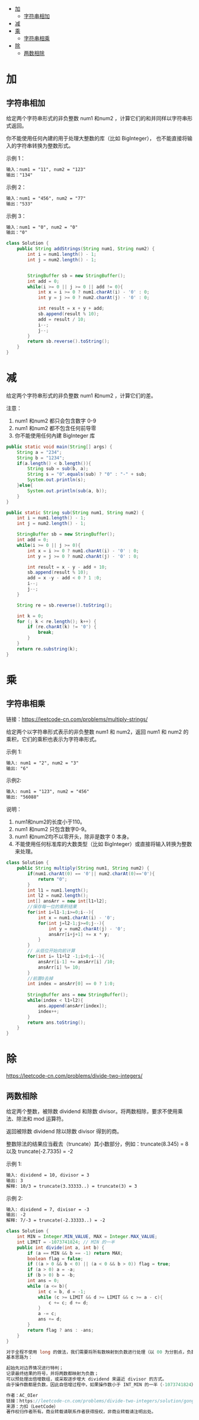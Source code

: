* [加](#加)
    * [字符串相加](#字符串相加)
* [减](#减)
* [乘](#乘)
    * [字符串相乘](#字符串相乘)
* [除](#除)
    * [两数相除](#两数相除)

# 加
## 字符串相加
给定两个字符串形式的非负整数 num1 和num2 ，计算它们的和并同样以字符串形式返回。

你不能使用任何內建的用于处理大整数的库（比如 BigInteger）， 也不能直接将输入的字符串转换为整数形式。

示例 1：
```html
输入：num1 = "11", num2 = "123"
输出："134"
```

示例 2：
```html
输入：num1 = "456", num2 = "77"
输出："533"
```
示例 3：
```html
输入：num1 = "0", num2 = "0"
输出："0"
```
```java
class Solution {
    public String addStrings(String num1, String num2) {
        int i = num1.length() - 1;
        int j = num2.length() - 1;


        StringBuffer sb = new StringBuffer();
        int add = 0;
        while(i >= 0 || j >= 0 || add != 0){
            int x = i >= 0 ? num1.charAt(i) - '0' : 0;
            int y = j >= 0 ? num2.charAt(j) - '0' : 0;

            int result = x + y + add;
            sb.append(result % 10);
            add = result / 10;
            i--;
            j--;
        }
        return sb.reverse().toString();
    }
}
```
# 减
给定两个字符串形式的非负整数 num1 和num2 ，计算它们的差。

注意：

1. num1 和num2 都只会包含数字 0-9
2. num1 和num2 都不包含任何前导零
3. 你不能使用任何內建 BigInteger 库

```java
public static void main(String[] args) {
    String a = "234";
    String b = "1234";
    if(a.length() < b.length()){
        String sub = sub(b, a);
        String s = "0".equals(sub) ? "0" : "-" + sub;
        System.out.println(s);
    }else{
        System.out.println(sub(a, b));
    }
}

public static String sub(String num1, String num2) {
    int i = num1.length() - 1;
    int j = num2.length() - 1;

    StringBuffer sb = new StringBuffer();
    int add = 0;
    while(i >= 0 || j >= 0){
        int x = i >= 0 ? num1.charAt(i) - '0' : 0;
        int y = j >= 0 ? num2.charAt(j) - '0' : 0;

        int result = x - y - add + 10;
        sb.append(result % 10);
        add = x -y - add < 0 ? 1 :0;
        i--;
        j--;
    }

    String re = sb.reverse().toString();

    int k = 0;
    for (; k < re.length(); k++) {
        if (re.charAt(k) != '0') {
            break;
        }
    }
    return re.substring(k);
}
```

# 乘
## 字符串相乘
链接：https://leetcode-cn.com/problems/multiply-strings/

给定两个以字符串形式表示的非负整数 num1 和 num2，返回 num1 和 num2 的乘积，它们的乘积也表示为字符串形式。

示例 1:
```html
输入: num1 = "2", num2 = "3"
输出: "6"
```
示例2:
```html
输入: num1 = "123", num2 = "456"
输出: "56088"
```
说明：

1. num1和num2的长度小于110。
2. num1 和num2 只包含数字0-9。
3. num1 和num2均不以零开头，除非是数字 0 本身。
4. 不能使用任何标准库的大数类型（比如 BigInteger）或直接将输入转换为整数来处理。

```java
class Solution {
    public String multiply(String num1, String num2) {
        if(num1.charAt(0) == '0'|| num2.charAt(0)=='0'){
            return "0";
        }
        int l1 = num1.length();
        int l2 = num2.length();
        int[] ansArr = new int[l1+l2];
        //保存每一位的乘积结果
        for(int i=l1-1;i>=0;i--){
            int x = num1.charAt(i) - '0';
            for(int j=l2-1;j>=0;j--){
                int y = num2.charAt(j) - '0';
                ansArr[i+j+1] += x * y;
            }
        }
        // 从低位开始向前计算
        for(int i= l1+l2 -1;i>0;i--){
            ansArr[i-1] += ansArr[i] /10;
            ansArr[i] %= 10;
        }
        //前置0去掉
        int index = ansArr[0] == 0 ? 1:0;
        
        StringBuffer ans = new StringBuffer();
        while(index < l1+l2){
            ans.append(ansArr[index]);
            index++;
        }
        return ans.toString();
    }
}
```
# 除
https://leetcode-cn.com/problems/divide-two-integers/

## 两数相除
给定两个整数，被除数 dividend 和除数 divisor。将两数相除，要求不使用乘法、除法和 mod 运算符。

返回被除数 dividend 除以除数 divisor 得到的商。

整数除法的结果应当截去（truncate）其小数部分，例如：truncate(8.345) = 8 以及 truncate(-2.7335) = -2



示例 1:
```html
输入: dividend = 10, divisor = 3
输出: 3
解释: 10/3 = truncate(3.33333..) = truncate(3) = 3
```

示例 2:
```html
输入: dividend = 7, divisor = -3
输出: -2
解释: 7/-3 = truncate(-2.33333..) = -2
```

```java
class Solution {
    int MIN = Integer.MIN_VALUE, MAX = Integer.MAX_VALUE;
    int LIMIT = -1073741824; // MIN 的一半
    public int divide(int a, int b) {
        if (a == MIN && b == -1) return MAX;
        boolean flag = false;
        if ((a > 0 && b < 0) || (a < 0 && b > 0)) flag = true;
        if (a > 0) a = -a;
        if (b > 0) b = -b;
        int ans = 0;
        while (a <= b){
            int c = b, d = -1;
            while (c >= LIMIT && d >= LIMIT && c >= a - c){
                c += c; d += d;
            }
            a -= c;
            ans += d;
        }
        return flag ? ans : -ans;
    }
}

对于全程不使用 long 的做法，我们需要将所有数映射到负数进行处理（以 00 为分割点，负数所能表示的范围更大）。
基本思路为：

起始先对边界情况进行特判；
记录最终结果的符号，并将两数都映射为负数；
可以预处理出倍增数组，或采取逐步增大 dividend 来逼近 divisor 的方式。
由于操作数都是负数，因此自倍增过程中，如果操作数小于 INT_MIN 的一半（-1073741824），则代表发生溢出。

作者：AC_OIer
链接：https://leetcode-cn.com/problems/divide-two-integers/solution/gong-shui-san-xie-dui-xian-zhi-tiao-jian-utb9/
来源：力扣（LeetCode）
著作权归作者所有。商业转载请联系作者获得授权，非商业转载请注明出处。
```
